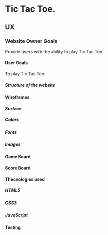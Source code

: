 # Tic Tac Toe. 


## UX  
### Website Owner Goals 
Provide users with the ability to play Tic Tac Toe.
#### User Goals 
To play Tic Tac Toe
##### Structure of the website 

#### Wireframes 

#### Surface 

##### Colors 

##### Fonts 

##### Images 

#### Game Board 

#### Score Board 

#### Thecnologies used 

##### HTML5 

##### CSS3 

##### JavaScript

#### Testing